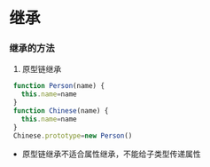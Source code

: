 # 继承

### 继承的方法


1. 原型链继承
```js
 function Person(name) {
   this.name=name
 }
 function Chinese(name) {
   this.name=name
 }
 Chinese.prototype=new Person()
```
- 原型链继承不适合属性继承，不能给子类型传递属性
